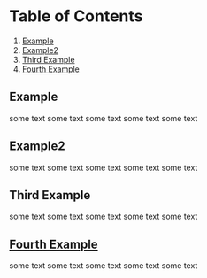 # Table of Contents
1. [Example](#example)
2. [Example2](#example2)
3. [Third Example](#third-example)
4. [Fourth Example](#fourth-examplehttpwwwfourthexamplecom)


## Example

some text
some text
some text
some text
some text

## Example2
some text
some text
some text
some text
some text

## Third Example
some text
some text
some text
some text
some text

## [Fourth Example](http://www.fourthexample.com) 
some text
some text
some text
some text
some text

